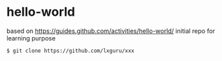 # hello-world
based on https://guides.github.com/activities/hello-world/
initial repo for learning purpose

```bash 
$ git clone https://github.com/lxguru/xxx
```
